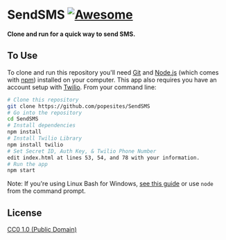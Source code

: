 # SendSMS [![Awesome](https://cdn.rawgit.com/sindresorhus/awesome/d7305f38d29fed78fa85652e3a63e154dd8e8829/media/badge.svg)](https://github.com/sindresorhus/awesome)

**Clone and run for a quick way to send SMS.**

## To Use

To clone and run this repository you'll need [Git](https://git-scm.com) and [Node.js](https://nodejs.org/en/download/) (which comes with [npm](http://npmjs.com)) installed on your computer. This app also requires you have an account setup with [Twilio](https://twilio.com/). From your command line:

```bash
# Clone this repository
git clone https://github.com/popesites/SendSMS
# Go into the repository
cd SendSMS
# Install dependencies
npm install
# Install Twilio Library
npm install twilio
# Set Secret ID, Auth Key, & Twilio Phone Number
edit index.html at lines 53, 54, and 78 with your information.
# Run the app
npm start
```

Note: If you're using Linux Bash for Windows, [see this guide](https://www.howtogeek.com/261575/how-to-run-graphical-linux-desktop-applications-from-windows-10s-bash-shell/) or use `node` from the command prompt.

## License

[CC0 1.0 (Public Domain)](LICENSE.md)
